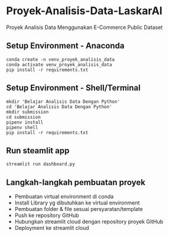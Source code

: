 # Proyek-Analisis-Data-LaskarAI
Proyek Analisis Data Menggunakan E-Commerce Public Dataset

## Setup Environment - Anaconda
```
conda create -n venv_proyek_analisis_data
conda activate venv_proyek_analisis_data
pip install -r requirements.txt
```

## Setup Environment - Shell/Terminal
```
mkdir 'Belajar Analisis Data Dengan Python'
cd 'Belajar Analisis Data Dengan Python'
mkdir submission
cd submission
pipenv install
pipenv shell
pip install -r requirements.txt
```

## Run steamlit app
```
streamlit run dashboard.py
```

## Langkah-langkah pembuatan proyek
- Pembuatan virtual environment di conda 
- Install Library yg dibutuhkan ke virtual environment
- Pembuatan folder & file sesuai persyaratan/template
- Push ke repository GitHub
- Hubungkan streamlit cloud dengan repository proyek GitHub
- Deployment ke streamlit cloud



